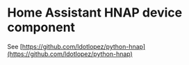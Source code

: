 # Home Assistant HNAP device component

See [https://github.com/ldotlopez/python-hnap](https://github.com/ldotlopez/python-hnap)
